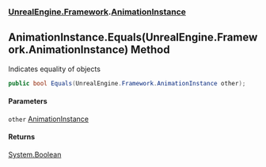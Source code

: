 ### [UnrealEngine.Framework](./UnrealEngine-Framework.md 'UnrealEngine.Framework').[AnimationInstance](./UnrealEngine-Framework-AnimationInstance.md 'UnrealEngine.Framework.AnimationInstance')
## AnimationInstance.Equals(UnrealEngine.Framework.AnimationInstance) Method
Indicates equality of objects  
```csharp
public bool Equals(UnrealEngine.Framework.AnimationInstance other);
```
#### Parameters
<a name='UnrealEngine-Framework-AnimationInstance-Equals(UnrealEngine-Framework-AnimationInstance)-other'></a>
`other` [AnimationInstance](./UnrealEngine-Framework-AnimationInstance.md 'UnrealEngine.Framework.AnimationInstance')  
  
#### Returns
[System.Boolean](https://docs.microsoft.com/en-us/dotnet/api/System.Boolean 'System.Boolean')  
